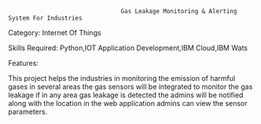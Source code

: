                                     Gas Leakage Monitoring & Alerting System For Industries
Category: Internet Of Things

Skills Required:
Python,IOT Application Development,IBM Cloud,IBM Wats

Features:

This project helps the industries in monitoring the emission of harmful gases
in several areas the gas sensors will be integrated to monitor the gas leakage
if in any area gas leakage is detected the admins will be notified along with the location
in the web application admins can view the sensor parameters.
